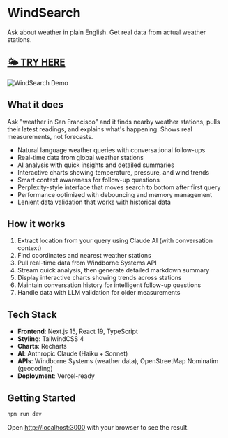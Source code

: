 # WindSearch

Ask about weather in plain English. Get real data from actual weather stations.

## [🌤️ TRY HERE](https://windsearch-gm6x.vercel.app/)

![WindSearch Demo](https://github.com/lucasliao0403/windsearch/blob/main/public/windsearch.gif)


## What it does

Ask "weather in San Francisco" and it finds nearby weather stations, pulls their latest readings, and explains what's happening. Shows real measurements, not forecasts.

- Natural language weather queries with conversational follow-ups
- Real-time data from global weather stations
- AI analysis with quick insights and detailed summaries
- Interactive charts showing temperature, pressure, and wind trends
- Smart context awareness for follow-up questions
- Perplexity-style interface that moves search to bottom after first query
- Performance optimized with debouncing and memory management
- Lenient data validation that works with historical data

## How it works

1. Extract location from your query using Claude AI (with conversation context)
2. Find coordinates and nearest weather stations
3. Pull real-time data from Windborne Systems API
4. Stream quick analysis, then generate detailed markdown summary
5. Display interactive charts showing trends across stations
6. Maintain conversation history for intelligent follow-up questions
7. Handle data with LLM validation for older measurements

## Tech Stack

- **Frontend**: Next.js 15, React 19, TypeScript
- **Styling**: TailwindCSS 4
- **Charts**: Recharts
- **AI**: Anthropic Claude (Haiku + Sonnet)
- **APIs**: Windborne Systems (weather data), OpenStreetMap Nominatim (geocoding)
- **Deployment**: Vercel-ready

## Getting Started

```bash
npm run dev
```

Open [http://localhost:3000](http://localhost:3000) with your browser to see the result.

